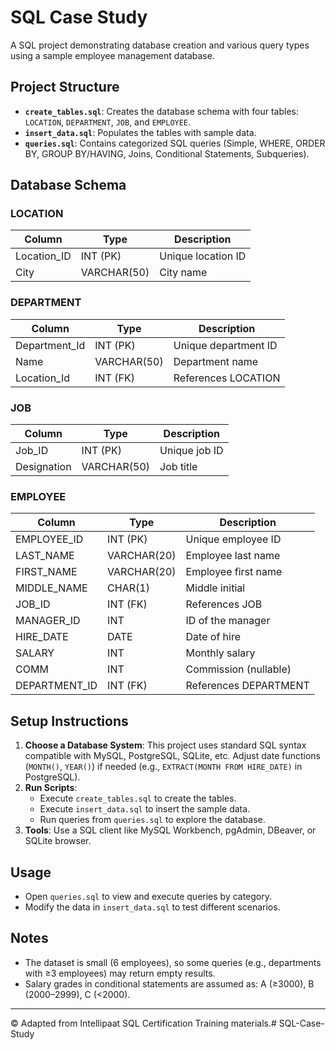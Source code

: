 # SQL Case Study

A SQL project demonstrating database creation and various query types using a sample employee management database.

## Project Structure

- **`create_tables.sql`**: Creates the database schema with four tables: `LOCATION`, `DEPARTMENT`, `JOB`, and `EMPLOYEE`.
- **`insert_data.sql`**: Populates the tables with sample data.
- **`queries.sql`**: Contains categorized SQL queries (Simple, WHERE, ORDER BY, GROUP BY/HAVING, Joins, Conditional Statements, Subqueries).

## Database Schema

### LOCATION
| Column       | Type       | Description          |
|--------------|------------|----------------------|
| Location_ID  | INT (PK)   | Unique location ID   |
| City         | VARCHAR(50)| City name            |

### DEPARTMENT
| Column        | Type       | Description               |
|---------------|------------|---------------------------|
| Department_Id | INT (PK)   | Unique department ID      |
| Name          | VARCHAR(50)| Department name           |
| Location_Id   | INT (FK)   | References LOCATION       |

### JOB
| Column      | Type       | Description          |
|-------------|------------|----------------------|
| Job_ID      | INT (PK)   | Unique job ID        |
| Designation | VARCHAR(50)| Job title            |

### EMPLOYEE
| Column        | Type       | Description               |
|---------------|------------|---------------------------|
| EMPLOYEE_ID   | INT (PK)   | Unique employee ID        |
| LAST_NAME     | VARCHAR(20)| Employee last name        |
| FIRST_NAME    | VARCHAR(20)| Employee first name       |
| MIDDLE_NAME   | CHAR(1)    | Middle initial            |
| JOB_ID        | INT (FK)   | References JOB            |
| MANAGER_ID    | INT        | ID of the manager         |
| HIRE_DATE     | DATE       | Date of hire              |
| SALARY        | INT        | Monthly salary            |
| COMM          | INT        | Commission (nullable)     |
| DEPARTMENT_ID | INT (FK)   | References DEPARTMENT     |

## Setup Instructions

1. **Choose a Database System**: This project uses standard SQL syntax compatible with MySQL, PostgreSQL, SQLite, etc. Adjust date functions (`MONTH()`, `YEAR()`) if needed (e.g., `EXTRACT(MONTH FROM HIRE_DATE)` in PostgreSQL).
2. **Run Scripts**:
   - Execute `create_tables.sql` to create the tables.
   - Execute `insert_data.sql` to insert the sample data.
   - Run queries from `queries.sql` to explore the database.
3. **Tools**: Use a SQL client like MySQL Workbench, pgAdmin, DBeaver, or SQLite browser.

## Usage

- Open `queries.sql` to view and execute queries by category.
- Modify the data in `insert_data.sql` to test different scenarios.

## Notes

- The dataset is small (6 employees), so some queries (e.g., departments with ≥3 employees) may return empty results.
- Salary grades in conditional statements are assumed as: A (≥3000), B (2000–2999), C (<2000).

---
© Adapted from Intellipaat SQL Certification Training materials.# SQL-Case-Study
